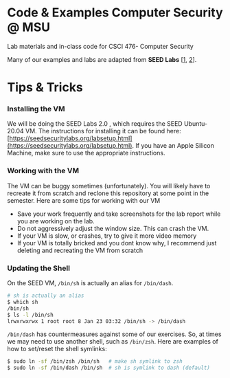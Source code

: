 # Code & Examples Computer Security @ MSU

Lab materials and in-class code for CSCI 476- Computer Security  

Many of our examples and labs are adapted from **SEED Labs**
[[1](https://github.com/seed-labs/seed-labs), [2](https://www.handsonsecurity.net)].

# Tips & Tricks

### Installing the VM  
We will be doing the SEED Labs 2.0 , which requires the SEED Ubuntu-20.04 VM. The instructions for installing it can be found here: [https://seedsecuritylabs.org/labsetup.html](https://seedsecuritylabs.org/labsetup.html). If you have an Apple Silicon Machine, make sure to use the appropriate instructions.  

### Working with the VM  
The VM can be buggy sometimes (unfortunately). You will likely have to recreate it from scratch and reclone this repository at some point in the semester. Here are some tips for working with our VM
- Save your work frequently and take screenshots for the lab report while you are working on the lab.
- Do not aggressively adjust the window size. This can crash the VM.  
- If your VM is slow, or crashes, try to give it more video memory
- If your VM is totally bricked and you dont know why, I recommend just deleting and recreating the VM from scratch

### Updating the Shell

On the SEED VM, `/bin/sh` is actually an alias for `/bin/dash`.
```bash
# sh is actually an alias
$ which sh
/bin/sh
$ ls -l /bin/sh
lrwxrwxrwx 1 root root 8 Jan 23 03:32 /bin/sh -> /bin/dash
```
`/bin/dash` has countermeasures against some of our exercises.
So, at times we may need to use another shell, such as `/bin/zsh`.
Here are examples of how to set/reset the shell symlinks:

```bash
$ sudo ln -sf /bin/zsh /bin/sh   # make sh symlink to zsh
$ sudo ln -sf /bin/dash /bin/sh  # sh is symlink to dash (default)
```

